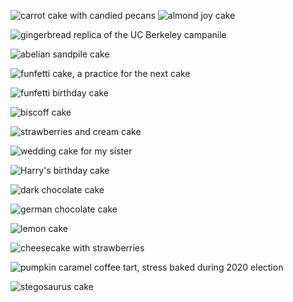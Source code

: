 ![](assets/CakePics/carrot.jpeg "carrot cake with candied pecans") ![](assets/CakePics/mybirthday.jpeg "almond joy cake")

![](assets/CakePics/campanile.jpg "gingerbread replica of the UC Berkeley campanile")

![](assets/CakePics/sandpile.jpeg "abelian sandpile cake")

![](assets/CakePics/funfetti-practice.jpeg "funfetti cake, a practice for the next cake")

![](assets/CakePics/funfetti.jpeg "funfetti birthday cake")

![](assets/CakePics/biscoff.jpeg "biscoff cake")

![](assets/CakePics/strawberry.jpeg "strawberries and cream cake")

![](assets/CakePics/wedding.jpg "wedding cake for my sister")

![](assets/CakePics/harrypotter.jpeg "Harry's birthday cake")

![](assets/CakePics/chocolateshavings.jpg "dark chocolate cake")

![](assets/CakePics/germanchocolate.jpg "german chocolate cake")

![](assets/CakePics/lemon.jpg "lemon cake")

![](assets/CakePics/cheesecake.jpg "cheesecake with strawberries")

![](assets/CakePics/election.jpeg "pumpkin caramel coffee tart, stress baked during 2020 election")

![](assets/CakePics/stegosaurus.png "stegosaurus cake")